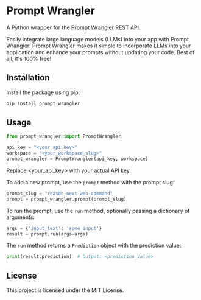 # Prompt Wrangler

A Python wrapper for the [Prompt Wrangler](https://prompt-wrangler.com/) REST API.

Easily integrate large language models (LLMs) into your app with Prompt Wrangler! Prompt Wrangler makes it simple to incorporate LLMs into your application and enhance your prompts without updating your code. Best of all, it's 100% free!

## Installation

Install the package using pip:

```bash
pip install prompt_wrangler
```

## Usage

```python
from prompt_wrangler import PromptWrangler

api_key = "<your_api_key>"
workspace = "<your_workspace_slug>"
prompt_wrangler = PromptWrangler(api_key, workspace)
```

Replace <your_api_key> with your actual API key.

To add a new prompt, use the `prompt` method with the prompt slug:

```python
prompt_slug = "reason-next-web-command"
prompt = prompt_wrangler.prompt(prompt_slug)
```

To run the prompt, use the `run` method, optionally passing a dictionary of arguments:

```python
args = {'input_text': 'some input'}
result = prompt.run(args=args)
```

The `run` method returns a `Prediction` object with the prediction value:

```python
print(result.prediction)  # Output: <prediction_value>
```

## License

This project is licensed under the MIT License.
